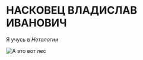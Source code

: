 # __НАСКОВЕЦ ВЛАДИСЛАВ ИВАНОВИЧ__

Я учусь в *Нетологии*

![А это вот лес]([https://ru.wikiquote.org/wiki/%D0%9B%D0%B5%D1%81#/media/%D0%A4%D0%B0%D0%B9%D0%BB:Thai_rain_forest.jpg](https://hotutent.ru/wp-content/uploads/2017/09/news-190917-1024x576.jpg))
